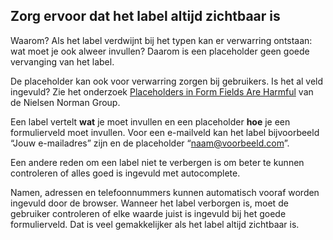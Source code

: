 <!-- @license CC0-1.0 -->

## Zorg ervoor dat het label altijd zichtbaar is

Waarom? Als het label verdwijnt bij het typen kan er verwarring ontstaan: wat moet je ook alweer invullen? Daarom is een placeholder geen goede vervanging van het label.

De placeholder kan ook voor verwarring zorgen bij gebruikers. Is het al veld ingevuld? Zie het onderzoek [Placeholders in Form Fields Are Harmful](https://www.nngroup.com/articles/form-design-placeholders/) van de Nielsen Norman Group.

Een label vertelt **wat** je moet invullen en een placeholder **hoe** je een formulierveld moet invullen. Voor een e-mailveld kan het label bijvoorbeeld “Jouw e-mailadres” zijn en de placeholder “naam@voorbeeld.com”.

Een andere reden om een label niet te verbergen is om beter te kunnen controleren of alles goed is ingevuld met autocomplete.

Namen, adressen en telefoonnummers kunnen automatisch vooraf worden ingevuld door de browser. Wanneer het label verborgen is, moet de gebruiker controleren of elke waarde juist is ingevuld bij het goede formulierveld. Dat is veel gemakkelijker als het label altijd zichtbaar is.
